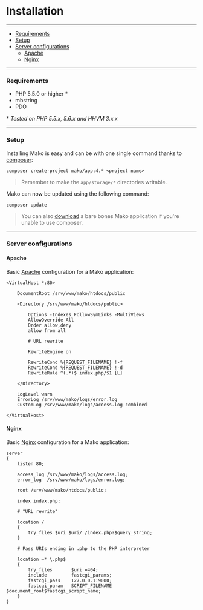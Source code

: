 # Installation

--------------------------------------------------------

* [Requirements](#requirements)
* [Setup](#setup)
* [Server configurations](#server_configurations)
	- [Apache](#server_configurations:apache)
	- [Nginx](#server_configurations:nginx)

--------------------------------------------------------

<a id="requirements"></a>

### Requirements

* PHP 5.5.0 or higher *
* mbstring
* PDO

\* _Tested on PHP 5.5.x, 5.6.x and HHVM 3.x.x_

--------------------------------------------------------

<a id="setup"></a>

### Setup

Installing Mako is easy and can be with one single command thanks to [composer](https://packagist.org/):

	composer create-project mako/app:4.* <project name>

> Remember to make the ```app/storage/*``` directories writable.

Mako can now be updated using the following command:

	composer update

> You can also [download](:base_url:/download) a bare bones Mako application if you're unable to use composer.

--------------------------------------------------------

<a id="server_configurations"></a>

### Server configurations

<a id="server_configurations:apache"></a>

#### Apache

Basic [Apache](http://www.apache.org/) configuration for a Mako application:

	<VirtualHost *:80>

		DocumentRoot /srv/www/mako/htdocs/public

		<Directory /srv/www/mako/htdocs/public>

			Options -Indexes FollowSymLinks -MultiViews
			AllowOverride All
			Order allow,deny
			allow from all

			# URL rewrite

			RewriteEngine on

			RewriteCond %{REQUEST_FILENAME} !-f
			RewriteCond %{REQUEST_FILENAME} !-d
			RewriteRule ^(.*)$ index.php/$1 [L]

		</Directory>

		LogLevel warn
		ErrorLog /srv/www/mako/logs/error.log
		CustomLog /srv/www/mako/logs/access.log combined

	</VirtualHost>

<a id="server_configurations:nginx"></a>

#### Nginx

Basic [Nginx](http://nginx.org/) configuration for a Mako application:

	server
	{
		listen 80;

		access_log /srv/www/mako/logs/access.log;
		error_log  /srv/www/mako/logs/error.log;

		root /srv/www/mako/htdocs/public;

		index index.php;

		# "URL rewrite"

		location /
		{
			try_files $uri $uri/ /index.php?$query_string;
		}

		# Pass URIs ending in .php to the PHP interpreter

		location ~* \.php$
		{
			try_files       $uri =404;
			include         fastcgi_params;
			fastcgi_pass    127.0.0.1:9000;
			fastcgi_param   SCRIPT_FILENAME $document_root$fastcgi_script_name;
		}
	}